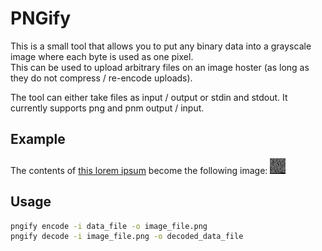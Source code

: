 # PNGify

This is a small tool that allows you to put any binary data into a grayscale image where each byte is used as one pixel.  
This can be used to upload arbitrary files on an image hoster (as long as they do not compress / re-encode uploads).

The tool can either take files as input / output or stdin and stdout. It currently supports png and pnm output / input.

## Example

The contents of [this lorem ipsum](./example.txt) become the following image:
![encoded image](./example.png)

## Usage

```bash
pngify encode -i data_file -o image_file.png
pngify decode -i image_file.png -o decoded_data_file
```
